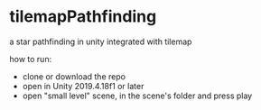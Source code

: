 # tilemapPathfinding
 a star pathfinding in unity integrated with tilemap
 
 how to run:
 - clone or download the repo
 - open in Unity 2019.4.18f1 or later
 - open "small level" scene, in the scene's folder and press play
 
